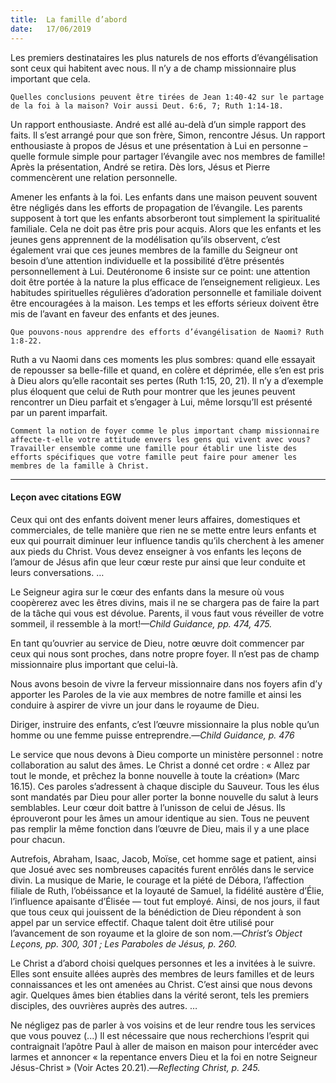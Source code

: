 ```yaml
---
title:  La famille d’abord
date:   17/06/2019
---
```


Les premiers destinataires les plus naturels de nos efforts d’évangélisation sont ceux qui habitent avec nous. Il n’y a de champ missionnaire plus important que cela.

`Quelles conclusions peuvent être tirées de Jean 1:40-42 sur le partage de la foi à la maison? Voir aussi Deut. 6:6, 7; Ruth 1:14-18.`

Un rapport enthousiaste. André est allé au-delà d’un simple rapport des faits. Il s’est arrangé pour que son frère, Simon, rencontre Jésus. Un rapport enthousiaste à propos de Jésus et une présentation à Lui en personne – quelle formule simple pour partager l’évangile avec nos membres de famille! Après la présentation, André se retira. Dès lors, Jésus et Pierre commencèrent une relation personnelle.

Amener les enfants à la foi. Les enfants dans une maison peuvent souvent être négligés dans les efforts de propagation de l’évangile. Les parents supposent à tort que les enfants absorberont tout simplement la spiritualité familiale. Cela ne doit pas être pris pour acquis. Alors que les enfants et les jeunes gens apprennent de la modélisation qu’ils observent, c’est également vrai que ces jeunes membres de la famille du Seigneur ont besoin d’une attention individuelle et la possibilité d’être présentés personnellement à Lui. Deutéronome 6 insiste sur ce point: une attention doit être portée à la nature la plus efficace de l’enseignement religieux. Les habitudes spirituelles régulières d’adoration personnelle et familiale doivent être encouragées à la maison. Les temps et les efforts sérieux doivent être mis de l’avant en faveur des enfants et des jeunes.

`Que pouvons-nous apprendre des efforts d’évangélisation de Naomi? Ruth 1:8-22.`

Ruth a vu Naomi dans ces moments les plus sombres: quand elle essayait de repousser sa belle-fille et quand, en colère et déprimée, elle s’en est pris à Dieu alors qu’elle racontait ses pertes (Ruth 1:15, 20, 21). Il n’y a d’exemple plus éloquent que celui de Ruth pour montrer que les jeunes peuvent rencontrer un Dieu parfait et s’engager à Lui, même lorsqu’Il est présenté par un parent imparfait.

`Comment la notion de foyer comme le plus important champ missionnaire affecte-t-elle votre attitude envers les gens qui vivent avec vous? Travailler ensemble comme une famille pour établir une liste des efforts spécifiques que votre famille peut faire pour amener les membres de la famille à Christ.`

---

#### Leçon avec citations EGW

Ceux qui ont des enfants doivent mener leurs affaires, domestiques et commerciales, de telle manière que rien ne se mette entre leurs enfants et eux qui pourrait diminuer leur influence tandis qu’ils cherchent à les amener aux pieds du Christ. Vous devez enseigner à vos enfants les leçons de l’amour de Jésus afin que leur cœur reste pur ainsi que leur conduite et leurs conversations. …

Le Seigneur agira sur le cœur des enfants dans la mesure où vous coopèrerez avec les êtres divins, mais il ne se chargera pas de faire la part de la tâche qui vous est dévolue. Parents, il vous faut vous réveiller de votre sommeil, il ressemble à la mort!—_Child Guidance, pp. 474, 475._

En tant qu’ouvrier au service de Dieu, notre œuvre doit commencer par ceux qui nous sont proches, dans notre propre foyer. Il n’est pas de champ missionnaire plus important que celui-là.

Nous avons besoin de vivre la ferveur missionnaire dans nos foyers afin d’y apporter les Paroles de la vie aux membres de notre famille et ainsi les conduire à aspirer de vivre un jour dans le royaume de Dieu. 

Diriger, instruire des enfants, c’est l’œuvre missionnaire la plus noble qu’un homme ou une femme puisse entreprendre.—_Child Guidance, p. 476_

Le service que nous devons à Dieu comporte un ministère personnel : notre collaboration au salut des âmes. Le Christ a donné cet ordre : « Allez par tout le monde, et prêchez la bonne nouvelle à toute la création» (Marc 16.15). Ces paroles s’adressent à chaque disciple du Sauveur. Tous les élus sont mandatés par Dieu pour aller porter la bonne nouvelle du salut à leurs semblables. Leur cœur doit battre à l’unisson de celui de Jésus. Ils éprouveront pour les âmes un amour identique au sien. Tous ne peuvent pas remplir la même fonction dans l’œuvre de Dieu, mais il y a une place pour chacun.

Autrefois, Abraham, Isaac, Jacob, Moïse, cet homme sage et patient, ainsi que Josué avec ses nombreuses capacités furent enrôlés dans le service divin. La musique de Marie, le courage et la piété de Débora, l’affection filiale de Ruth, l’obéissance et la loyauté de Samuel, la fidélité austère d’Élie, l’influence apaisante d’Élisée — tout fut employé. Ainsi, de nos jours, il faut que tous ceux qui jouissent de la bénédiction de Dieu répondent à son appel par un service effectif. Chaque talent doit être utilisé pour l’avancement de son royaume et la gloire de son nom.—_Christ’s Object Leçons, pp. 300, 301 ; Les Paraboles de Jésus, p. 260._

Le Christ a d’abord choisi quelques personnes et les a invitées à le suivre. Elles sont ensuite  allées auprès des membres de leurs familles et de leurs connaissances et les ont amenées au Christ. C’est ainsi que nous devons  agir. Quelques âmes bien établies dans la vérité seront, tels les premiers disciples, des ouvrières auprès des autres. …

Ne négligez pas de parler à vos voisins et de leur rendre tous les services que vous pouvez (...) Il est nécessaire que nous recherchions l’esprit qui contraignait l’apôtre Paul à aller de maison en maison pour intercéder avec larmes et annoncer « la repentance envers Dieu et la foi en notre Seigneur Jésus-Christ » (Voir Actes 20.21).—_Reflecting Christ, p. 245._